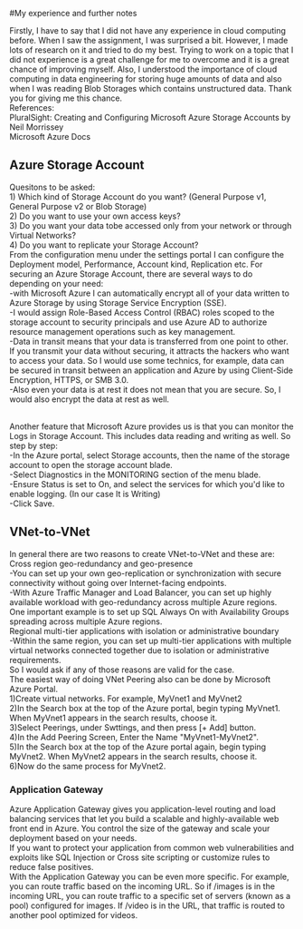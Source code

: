 #My experience and further notes

Firstly, I have to say that I did not have any experience in cloud computing before. When I saw the assignment, I was surprised a bit. However, I made lots of research on it and tried to do my best. Trying to work on a topic that I did not experience is a great challenge for me to overcome and it is a great chance of improving myself. Also, I understood the importance of cloud computing in data engineering for storing huge amounts of data and also when I was reading Blob Storages which contains unstructured data. Thank you for giving me this chance.
<br> References:
<br> PluralSight: Creating and Configuring Microsoft Azure Storage Accounts by Neil Morrissey
<br> Microsoft Azure Docs

## Azure Storage Account

Quesitons to be asked:
<br>1) Which kind of Storage Account do you want? (General Purpose v1, General Purpose v2 or Blob Storage)
<br>2) Do you want to use your own access keys?
<br>3) Do you want your data tobe accessed only from your network or through Virtual Networks?
<br>4) Do you want to replicate your Storage Account?
<br> From the configuration menu under the settings portal I can configure the Deployment model, Performance, Account kind, Replication etc. For securing an Azure Storage Account, there are several ways to do depending on your need:
<br>-with Microsoft Azure I can automatically encrypt all of your data written to Azure Storage by using Storage Service Encryption (SSE).
<br>-I would assign Role-Based Access Control (RBAC) roles scoped to the storage account to security principals and use Azure AD to authorize resource management operations such as key management.
<br>-Data in transit means that your data is transferred from one point to other. If you transmit your data without securing, it attracts the hackers who want to access your data. So I would use some technics, for example, data can be secured in transit between an application and Azure by using Client-Side Encryption, HTTPS, or SMB 3.0.
<br>-Also even your data is at rest it does not mean that you are secure. So, I would also encrypt the data at rest as well.

<br>Another feature that Microsoft Azure provides us is that you can monitor the Logs in Storage Account. This includes data reading and writing as well. So step by step:
<br>-In the Azure portal, select Storage accounts, then the name of the storage account to open the storage account blade.
<br>-Select Diagnostics in the MONITORING section of the menu blade.
<br>-Ensure Status is set to On, and select the services for which you'd like to enable logging. (In our case It is Writing)
<br>-Click Save.
## VNet-to-VNet
In general there are two reasons to create VNet-to-VNet and these are:
<br> Cross region geo-redundancy and geo-presence
<br>-You can set up your own geo-replication or synchronization with secure connectivity without going over Internet-facing endpoints.
<br>-With Azure Traffic Manager and Load Balancer, you can set up highly available workload with geo-redundancy across multiple Azure regions. One important example is to set up SQL Always On with Availability Groups spreading across multiple Azure regions.
<br> Regional multi-tier applications with isolation or administrative boundary
<br>-Within the same region, you can set up multi-tier applications with multiple virtual networks connected together due to isolation or administrative requirements.
<br>So I would ask if any of those reasons are valid for the case.
<br>The easiest way of doing VNet Peering also can be done by Microsoft Azure Portal. 
<br>1)Create virtual networks. For example, MyVnet1 and MyVnet2
<br>2)In the Search box at the top of the Azure portal, begin typing MyVnet1. When MyVnet1 appears in the search results, choose it.
<br>3)Select Peerings, under Swttings, and then press [+ Add] button.
<br>4)In the Add Peering Screen, Enter the Name	"MyVnet1-MyVnet2".
<br>5)In the Search box at the top of the Azure portal again, begin typing MyVnet2. When MyVnet2 appears in the search results, choose it.
<br>6)Now do the same process for MyVnet2.

### Application Gateway

Azure Application Gateway gives you application-level routing and load balancing services that let you build a scalable and highly-available web front end in Azure. You control the size of the gateway and scale your deployment based on your needs.
<br>If you want to protect your application from common web vulnerabilities and exploits like SQL Injection or Cross site scripting or customize rules to reduce false positives.
<br>With the Application Gateway you can be even more specific. For example, you can route traffic based on the incoming URL. So if /images is in the incoming URL, you can route traffic to a specific set of servers (known as a pool) configured for images. If /video is in the URL, that traffic is routed to another pool optimized for videos.


